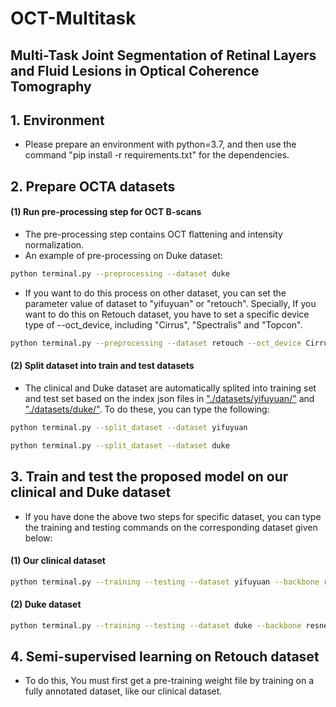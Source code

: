 # OCT-Multitask
## Multi-Task Joint Segmentation of Retinal Layers and Fluid Lesions in Optical Coherence Tomography ##
## 1. Environment
- Please prepare an environment with python=3.7, and then use the command "pip install -r requirements.txt" for the dependencies.
## 2. Prepare OCTA datasets 
#### (1) Run pre-processing step for OCT B-scans
- The pre-processing step contains OCT flattening and intensity normalization.
- An example of pre-processing on Duke dataset:
```bash
python terminal.py --preprocessing --dataset duke
```
- If you want to do this process on other dataset, you can set the parameter value of dataset to "yifuyuan" or "retouch". Specially, If you want to do this on Retouch dataset, you have to set a specific device type of --oct_device, including "Cirrus", "Spectralis" and "Topcon".
```bash
python terminal.py --preprocessing --dataset retouch --oct_device Cirrus
```
#### (2) Split dataset into train and test datasets 
- The clinical and Duke dataset are automatically splited into training set and test set based on the index json files in ["./datasets/yifuyuan/"](datasets/yifuyuan/) and ["./datasets/duke/"](datasets/duke/). To do these, you can type the following:
```bash
python terminal.py --split_dataset --dataset yifuyuan
```
```bash
python terminal.py --split_dataset --dataset duke
```
## 3. Train and test the proposed model on our clinical and Duke dataset
- If you have done the above two steps for specific dataset, you can type the training and testing commands on the corresponding dataset given below:
#### (1) Our clinical dataset
```bash
python terminal.py --training --testing --dataset yifuyuan --backbone resnetv2
```
#### (2) Duke dataset
```bash
python terminal.py --training --testing --dataset duke --backbone resnetv2
```
## 4. Semi-supervised learning on Retouch dataset
- To do this, You must first get a pre-training weight file by training on a fully annotated dataset, like our clinical dataset.
